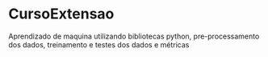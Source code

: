 # CursoExtensao
Aprendizado de maquina utilizando bibliotecas python, pre-processamento dos dados, treinamento e testes dos dados e métricas 
